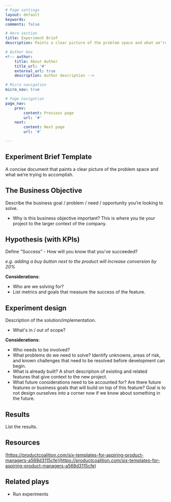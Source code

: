 ```yaml
---
# Page settings
layout: default
keywords:
comments: false

# Hero section
title: Experiment Brief
description: Paints a clear picture of the problem space and what we’re trying to accomplish

# Author box
<!-- author:
    title: About Author
    title_url: '#'
    external_url: true
    description: Author description -->

# Micro navigation
micro_nav: true

# Page navigation
page_nav:
    prev:
        content: Previous page
        url: '#'
    next:
        content: Next page
        url: '#'

---
```


## Experiment Brief Template
A concise document that paints a clear picture of the problem space and what we’re trying to accomplish.


## The Business Objective
Describe the business goal / problem / need / opportunity you’re 
looking to solve.
- Why is this business objective important? This is where you tie your project to the larger context of the company. 

## Hypothesis (with KPIs)
Define "Success" - How will you know that you’ve succeeded?

*e.g. adding a buy button next to the product will increase conversion by 20%*

**Considerations**:
- Who are we solving for?
- List metrics and goals that measure the success of the feature.

## Experiment design
Description of the solution/implementation.
- What's in / out of scope?

**Considerations**:
- Who needs to be involved?
- What problems do we need to solve? Identify unknowns, areas of risk, and known challenges that need to be resolved before development can begin.
- What is already built? A short description of existing and related features that give context to the new project.
- What future considerations need to be accounted for? Are there future features or business goals that will build on top of this feature? Goal is to not design ourselves into a corner now if we know about something in the future.


## Results
List the results.


## Resources
[https://productcoalition.com/six-templates-for-aspiring-product-managers-a568d3115cfe](https://productcoalition.com/six-templates-for-aspiring-product-managers-a568d3115cfe)

## Related plays
- Run experiments